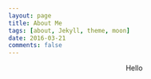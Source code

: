 ```yaml
---
layout: page
title: About Me
tags: [about, Jekyll, theme, moon]
date: 2016-03-21
comments: false
---
```

    
<center>Hello</center>


